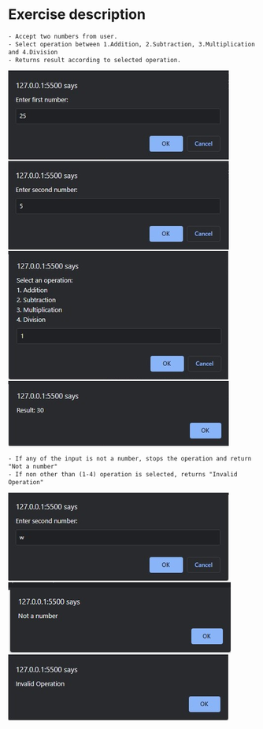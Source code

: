 # Exercise description
```
- Accept two numbers from user.
- Select operation between 1.Addition, 2.Subtraction, 3.Multiplication and 4.Division
- Returns result according to selected operation.
   ```
![alt text](Images/input1.jpg)
![alt text](Images/input2.jpg)
![alt text](Images/operation.jpg)
![alt text](Images/result.jpg)


```
- If any of the input is not a number, stops the operation and return "Not a number"
- If non other than (1-4) operation is selected, returns "Invalid Operation"
```
![alt text](Images/input2wrong.jpg)
![alt text](Images/OutputNaN.jpg)
![alt text](Images/OutputInvalidOperation.jpg)